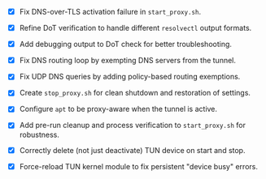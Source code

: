 - [x] Fix DNS-over-TLS activation failure in `start_proxy.sh`.
- [x] Refine DoT verification to handle different `resolvectl` output formats.
- [x] Add debugging output to DoT check for better troubleshooting.
- [x] Fix DNS routing loop by exempting DNS servers from the tunnel.
- [x] Fix UDP DNS queries by adding policy-based routing exemptions.
- [x] Create `stop_proxy.sh` for clean shutdown and restoration of settings.
- [x] Configure `apt` to be proxy-aware when the tunnel is active.
- [x] Add pre-run cleanup and process verification to `start_proxy.sh` for robustness.
- [x] Correctly delete (not just deactivate) TUN device on start and stop.
- [x] Force-reload TUN kernel module to fix persistent "device busy" errors.
      